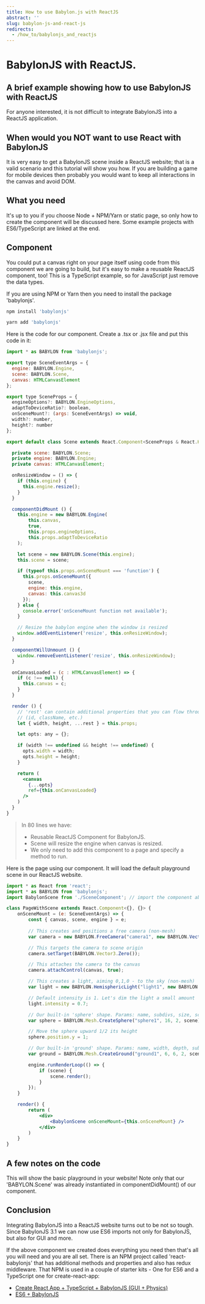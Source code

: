 ```yaml
---
title: How to use Babylon.js with ReactJS
abstract: ''
slug: babylon-js-and-react-js
redirects:
  - /how_to/babylonjs_and_reactjs
---
```


# BabylonJS with ReactJS.
## A brief example showing how to use BabylonJS with ReactJS ##

For anyone interested, it is not difficult to integrate BabylonJS into a ReactJS application. 

## When would you **NOT** want to use React with BabylonJS
It is very easy to get a BabylonJS scene inside a ReactJS website; that is a valid scenario and this tutorial will show you how.  If you are building a game for mobile devices then probably you would want to keep all interactions in the canvas and avoid DOM.

## What you need

It's up to you if you choose Node + NPM/Yarn or static page, so only how to create the component will be discussed here.  Some example projects with ES6/TypeScript are linked at the end.

## Component

You could put a canvas right on your page itself using code from this component we are going to build, but it's easy to make a reusable ReactJS component, too!  This is a TypeScript example, so for JavaScript just remove the data types.

If you are using NPM or Yarn then you need to install the package 'babylonjs'.
```bash
npm install 'babylonjs'
```

```bash
yarn add 'babylonjs'
```

Here is the code for our component.  Create a .tsx or .jsx file and put this code in it:
```jsx
import * as BABYLON from 'babylonjs';

export type SceneEventArgs = {
  engine: BABYLON.Engine,
  scene: BABYLON.Scene,
  canvas: HTMLCanvasElement
};

export type SceneProps = {
  engineOptions?: BABYLON.EngineOptions,
  adaptToDeviceRatio?: boolean,
  onSceneMount?: (args: SceneEventArgs) => void,
  width?: number,
  height?: number
};

export default class Scene extends React.Component<SceneProps & React.HTMLAttributes<HTMLCanvasElement>, {}> {

  private scene: BABYLON.Scene;
  private engine: BABYLON.Engine;
  private canvas: HTMLCanvasElement;

  onResizeWindow = () => {
    if (this.engine) {
      this.engine.resize();
    }
  }

  componentDidMount () {
    this.engine = new BABYLON.Engine(
        this.canvas,
        true,
        this.props.engineOptions,
        this.props.adaptToDeviceRatio
    );

    let scene = new BABYLON.Scene(this.engine);
    this.scene = scene;

    if (typeof this.props.onSceneMount === 'function') {
      this.props.onSceneMount({
        scene,
        engine: this.engine,
        canvas: this.canvas3d
      });
    } else {
      console.error('onSceneMount function not available');
    }

    // Resize the babylon engine when the window is resized
    window.addEventListener('resize', this.onResizeWindow);
  }

  componentWillUnmount () {
    window.removeEventListener('resize', this.onResizeWindow);
  }

  onCanvasLoaded = (c : HTMLCanvasElement) => {
    if (c !== null) {
      this.canvas = c;
    }
  }

  render () {
    // 'rest' can contain additional properties that you can flow through to canvas:
    // (id, className, etc.)
    let { width, height, ...rest } = this.props;

    let opts: any = {};

    if (width !== undefined && height !== undefined) {
      opts.width = width;
      opts.height = height;
    }

    return (
      <canvas
        {...opts}
        ref={this.onCanvasLoaded}
      />
    )
  }
}
```
>In 80 lines we have: 
> * Reusable ReactJS Component for BabylonJS.
> * Scene will resize the engine when canvas is resized.
> * We only need to add this component to a page and specify a method to run.

Here is the page using our component.  It will load the default playground scene in our ReactJS website.

```jsx
import * as React from 'react';
import * as BABYLON from 'babylonjs';
import BabylonScene from './SceneComponent'; // import the component above linking to file we just created.

class PageWithScene extends React.Component<{}, {}> {
    onSceneMount = (e: SceneEventArgs) => {
        const { canvas, scene, engine } = e;
       
        // This creates and positions a free camera (non-mesh)
        var camera = new BABYLON.FreeCamera("camera1", new BABYLON.Vector3(0, 5, -10), scene);

        // This targets the camera to scene origin
        camera.setTarget(BABYLON.Vector3.Zero());

        // This attaches the camera to the canvas
        camera.attachControl(canvas, true);

        // This creates a light, aiming 0,1,0 - to the sky (non-mesh)
        var light = new BABYLON.HemisphericLight("light1", new BABYLON.Vector3(0, 1, 0), scene);

        // Default intensity is 1. Let's dim the light a small amount
        light.intensity = 0.7;

        // Our built-in 'sphere' shape. Params: name, subdivs, size, scene
        var sphere = BABYLON.Mesh.CreateSphere("sphere1", 16, 2, scene);

        // Move the sphere upward 1/2 its height
        sphere.position.y = 1;

        // Our built-in 'ground' shape. Params: name, width, depth, subdivs, scene
        var ground = BABYLON.Mesh.CreateGround("ground1", 6, 6, 2, scene);

        engine.runRenderLoop(() => {
            if (scene) {
                scene.render();
            }
        });
    }

    render() {               
        return (
            <div>
                <BabylonScene onSceneMount={this.onSceneMount} />
            </div>
        )
    }
}
```

## A few notes on the code
This will show the basic playground in your website!  Note only that our 'BABYLON.Scene' was already instantiated in componentDidMount() of our component.

## Conclusion

Integrating BabylonJS into a ReactJS website turns out to be not so tough.  Since BabylonJS 3.1 we can now use ES6 imports not only for BabylonJS, but also for GUI and more.

If the above component we created does everything you need then that's all you will need and you are all set.  There is an NPM project called 'react-babylonjs' that has additional methods and properties and also has redux middleware.  That NPM is used in a couple of starter kits - One for ES6 and a TypeScript one for create-react-app:
* [Create React App + TypeScript + BabylonJS (GUI + Physics)](https://github.com/brianzinn/create-react-app-typescript-babylonjs)
* [ES6 + BabylonJS](https://github.com/brianzinn/react-redux-babylonjs-starter-kit)